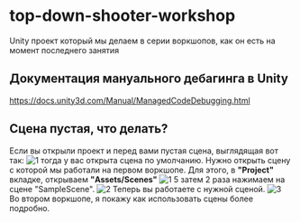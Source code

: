 # top-down-shooter-workshop
Unity проект который мы делаем в серии воркшопов, как он есть на момент последнего занятия

## Документация мануального дебагинга в Unity
https://docs.unity3d.com/Manual/ManagedCodeDebugging.html

## Сцена пустая, что делать?
Если вы открыли проект и перед вами пустая сцена, выглядящая вот так:
![1](https://github.com/Zoidez/top-down-shooter-workshop/assets/5404036/55b3a2e9-4ed0-4792-a116-2fa80077d544)
тогда у вас открыта сцена по умолчанию.
Нужно открыть сцену с которой мы работали на первом воркшопе.
Для этого, в **"Project"** вкладке, открываем **"Assets/Scenes"**
![1 5](https://github.com/Zoidez/top-down-shooter-workshop/assets/5404036/6dd5bed5-aa9d-4395-9122-698573038b4f)
затем 2 раза нажимаем на сцене "SampleScene".
![2](https://github.com/Zoidez/top-down-shooter-workshop/assets/5404036/17d0a56a-30c7-4375-8a65-afc4a521950a)
Теперь вы работаете с нужной сценой.
![3](https://github.com/Zoidez/top-down-shooter-workshop/assets/5404036/223ce7f7-6248-4609-834a-14b57baf1ad5)
Во втором воркшопе, я покажу как использовать сцены более подробно.
